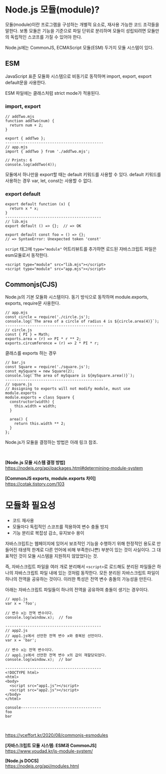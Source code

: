 # Node.js 모듈(module)?

모듈(module)이란 프로그램을 구성하는 개별적 요소로, 재사용 가능한 코드 조각들을 말한다.
보통 모듈은 기능을 기준으로 파일 단위로 분리하며 모듈이 성립되려면 모듈만의 독립적인 스코프를 가질 수 있어야 한다.

Node.js에는 CommonJS, ECMAScript 모듈(ESM) 두가지 모듈 시스템이 있다. 

## ESM

JavaScript 표준 모듈화 시스템으로 비동기로 동작하며 import, export, export default문을 사용한다. 

ESM 파일에는 클래스처럼 strict mode가 적용된다.

### import, export
```
// addTwo.mjs  
function addTwo(num) {
  return num + 2;
}

export { addTwo };
--------------------------------------------
// app.mjs
import { addTwo } from './addTwo.mjs';

// Prints: 6
console.log(addTwo(4));
```
모듈에서 하나만을 export할 때는 default 키워드를 사용할 수 있다. default 키워드를 사용하는 경우 var, let, const는 사용할 수 없다.

### export default 
```
export default function (x) {
  return x * x;
}
-------------------------------------------
// lib.mjs
export default () => {};  // => OK

export default const foo = () => {};
// => SyntaxError: Unexpected token 'const'
```

`script` 태그에 `type="module"` 어트리뷰트를 추가하면 로드된 자바스크립트 파일은 esm모듈로서 동작한다.
```
<script type="module" src="lib.mjs"></script>
<script type="module" src="app.mjs"></script>
```

## Commonjs(CJS)

Node.js의 기본 모듈화 시스템이다. 동기 방식으로 동작하며 module.exports, exports, require문 사용한다.
```
// app.mjs
const circle = require('./circle.js');
console.log(`The area of a circle of radius 4 is ${circle.area(4)}`);
--------------------------------------------
// circle.js
const { PI } = Math;
exports.area = (r) => PI * r ** 2;
exports.circumference = (r) => 2 * PI * r;
```

클래스를 exports 하는 경우
```
// bar.js
const Square = require('./square.js');
const mySquare = new Square(2);
console.log(`The area of mySquare is ${mySquare.area()}`);
--------------------------------------------
// square.js
// Assigning to exports will not modify module, must use module.exports
module.exports = class Square {
  constructor(width) {
    this.width = width;
  }

  area() {
    return this.width ** 2;
  }
};
```

Node.js가 모듈을 결정하는 방법은 아래 링크 참조.

<br>

**[Node.js 모듈 시스템 결정 방법]** <br>
https://nodejs.org/api/packages.html#determining-module-system <br>

**[CommonJS exports, module.exports 차이]** <br>
https://cotak.tistory.com/103 <br>


# 모듈화 필요성

+ 코드 재사용
+ 모듈마다 독립적인 스코프를 적용하여 변수 충돌 방지
+ 기능 분리로 복잡성 감소, 유지보수 용이

자바스크립트는 웹페이지에 있어서 보조적인 기능을 수행하기 위해 한정적인 용도로 만들어진 태생적 한계로 다른 언어에 비해 부족한(나쁜) 부분이 있는 것이 사실이다. 그 대표적인 것이 모듈 시스템을 지원하지 않았었다는 것.

즉, 자바스크립트 파일을 여러 개로 분리해서 `<script>`로 로드해도 분리된 파일들은 하나의 자바스크립트 파일 내에 있는 것처럼 동작한다. 모든 분리된 자바스크립트 파일이 하나의 전역을 공유하는 것이다. 이러한 특성은 전역 변수 충돌의 가능성을 만든다.

아래는 자바스크립트 파일들이 하나의 전역을 공유하여 충돌이 생기는 경우이다.
```
// app1.js
var x = 'foo';

// 변수 x는 전역 변수이다.
console.log(window.x);  // foo

-------------------------------------------
// app2.js
// app1.js에서 선언한 전역 변수 x와 중복된 선언이다.
var x = 'bar';

// 변수 x는 전역 변수이다.
// app1.js에서 선언한 전역 변수 x의 값이 재할당되었다.
console.log(window.x);  // bar

-------------------------------------------
<!DOCTYPE html>
<html>
<body>
  <script src="app1.js"></script>
  <script src="app2.js"></script>
</body>
</html>

console------------------------------------
foo
bar
```

<br>

https://yceffort.kr/2020/08/commonjs-esmodules

**[자바스크립트 모듈 시스템: ESM과 CommonJS]** <br>
https://www.youdad.kr/js-module-system/ <br>

**[Node.js DOCS]**  <br>
https://nodejs.org/api/modules.html <br>


<!-- # NPM

Node Package Manger -->



